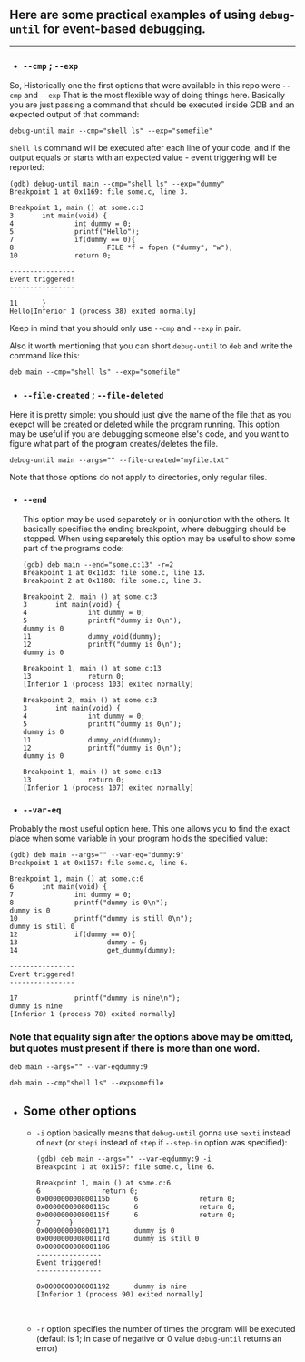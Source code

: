 ## Here are some practical examples of using ```debug-until``` for event-based debugging.
---
- ### ```--cmp``` ; ```--exp```

So, Historically one the first options that were available in this repo were ```--cmp``` and ```--exp```
That is the most flexible way of doing things here. Basically you are just passing a command that should be executed inside GDB and an expected output of that command:

```
debug-until main --cmp="shell ls" --exp="somefile"
```

```shell ls``` command will be executed after each line of your code, and if the output equals or starts with an expected value - event triggering will be reported:
```
(gdb) debug-until main --cmp="shell ls" --exp="dummy"
Breakpoint 1 at 0x1169: file some.c, line 3.

Breakpoint 1, main () at some.c:3
3       int main(void) {
4               int dummy = 0;
5               printf("Hello");
7               if(dummy == 0){
8                       FILE *f = fopen ("dummy", "w");
10              return 0;

----------------
Event triggered!
----------------

11      }
Hello[Inferior 1 (process 38) exited normally]
```

Keep in mind that you should only use ```--cmp``` and ```--exp``` in pair.

Also it worth mentioning that you can short ```debug-until``` to  ```deb``` and write the command like this:
```
deb main --cmp="shell ls" --exp="somefile"
```

- ### ```--file-created``` ; ```--file-deleted```

Here it is pretty simple: you should just give the name of the file that as you exepct will be created or deleted while the program running. 
This option may be useful if you are debugging someone else's code, and you want to figure what part of the program creates/deletes the file.

```
debug-until main --args="" --file-created="myfile.txt"
```

Note that those options do not apply to directories, only regular files.

- ### ```--end```
  
  This option may be used separetely or in conjunction with the others.
  It basically specifies the ending breakpoint, where debugging should be stopped.
  When using separetely this option may be useful to show some part of the programs code:
  ```
  (gdb) deb main --end="some.c:13" -r=2
  Breakpoint 1 at 0x11d3: file some.c, line 13.
  Breakpoint 2 at 0x1180: file some.c, line 3.

  Breakpoint 2, main () at some.c:3
  3       int main(void) {
  4               int dummy = 0;
  5               printf("dummy is 0\n");
  dummy is 0
  11              dummy_void(dummy);
  12              printf("dummy is 0\n");
  dummy is 0
  
  Breakpoint 1, main () at some.c:13
  13              return 0;
  [Inferior 1 (process 103) exited normally]

  Breakpoint 2, main () at some.c:3
  3       int main(void) {
  4               int dummy = 0;
  5               printf("dummy is 0\n");
  dummy is 0
  11              dummy_void(dummy);
  12              printf("dummy is 0\n");
  dummy is 0

  Breakpoint 1, main () at some.c:13
  13              return 0;
  [Inferior 1 (process 107) exited normally]
  ```
  
- ### ```--var-eq``` 

Probably the most useful option here. This one allows you to find the exact place when some variable in your program holds the specified value: 
```
(gdb) deb main --args="" --var-eq="dummy:9"
Breakpoint 1 at 0x1157: file some.c, line 6.

Breakpoint 1, main () at some.c:6
6       int main(void) {
7               int dummy = 0;
8               printf("dummy is 0\n");
dummy is 0
10              printf("dummy is still 0\n");
dummy is still 0
12              if(dummy == 0){
13                      dummy = 9;
14                      get_dummy(dummy);

----------------
Event triggered!
----------------

17              printf("dummy is nine\n");
dummy is nine
[Inferior 1 (process 78) exited normally]
```

### Note that equality sign after the options above may be omitted, but quotes must present if there is more than one word.
```
deb main --args="" --var-eqdummy:9
```

```
deb main --cmp"shell ls" --expsomefile
```

- ## Some other options

  + ```-i``` option basically means that ```debug-until``` gonna use ```nexti``` instead of ```next``` 
    (or ```stepi``` instead of ```step``` if ```--step-in``` option was specified):  
    
    ```
    (gdb) deb main --args="" --var-eqdummy:9 -i
    Breakpoint 1 at 0x1157: file some.c, line 6.

    Breakpoint 1, main () at some.c:6
    6               return 0;
    0x000000000800115b      6               return 0;
    0x000000000800115c      6               return 0;
    0x000000000800115f      6               return 0;
    7       }
    0x0000000008001171      dummy is 0
    0x000000000800117d      dummy is still 0
    0x0000000008001186
    ----------------
    Event triggered!
    ----------------

    0x0000000008001192      dummy is nine
    [Inferior 1 (process 90) exited normally]
    ```
    </br>
    
  + ```-r``` option specifies the number of times the program will be executed (default is 1; in case of negative or 0 value ```debug-until``` returns an error)

